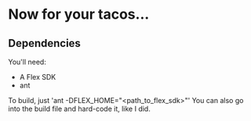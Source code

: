 Now for your tacos...
=====================

Dependencies
------------
You'll need:

* A Flex SDK
* ant

To build, just 'ant -DFLEX\_HOME="&lt;path\_to\_flex\_sdk&gt;"' You can also go
into the build file and hard-code it, like I did.


